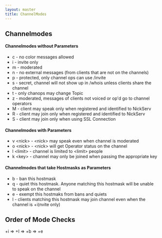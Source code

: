 ```yaml
---
layout: master
title: ChannelModes
---
```

## Channelmodes ##

#### Channelmodes without Parameters ####

 * c - no color messages allowed
 * i - invite only
 * m - moderated
 * n - no external messages (from clients that are not on the channels)
 * p - protected, only channel ops can use /invite
 * s - secret, channel will not show up in /whois unless clients share the
channel
 * t - only chanops may change Topic
 * z - moderated, messages of clients not voiced or op'd go to channel
operators
 * M - client may speak only when registered and identified to NickServ
 * R - client may join only when registered and identified to NickServ
 * S - client may join only when using SSL Connection

#### Channelmodes with Parameters ####

 * v &lt;nick&gt; - &lt;nick&gt; may speak even when channel is moderated
 * o &lt;nick&gt; - &lt;nick&gt; will get Operator status on the channel
 * l &lt;limit&gt; - channel is limited to &lt;limit&gt; people
 * k &lt;key&gt; - channel may only be joined when passing the appropriate key

#### Channelmodes that take Hostmasks as Parameters ####

 * b - ban this hostmask
 * q - quiet this hostmask. Anyone matching this hostmask will be unable to
speak on the channel
 * e - exempt this hostmaks from bans and quiets
 * I - clients matching this hostmask may join channel even when the channel is
+i(nvite only)

## Order of Mode Checks ##

+i => +I => +b => +e

